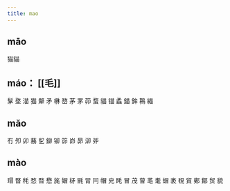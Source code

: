 ```yaml
---
title: mao
---
```


## māo
猫貓
## máo： [[毛]] 

髳
堥
渵
猫
犛
矛
楙
嵍
茅
罞
茆
蝥
貓
锚
蟊
錨
鉾
鶜
緢
## mǎo
冇
夘
卯
蓩
乮
鉚
铆
笷
峁
昴
泖
戼
## mào
瑁
瞀
秏
愗
暓
懋
旄
媢
柕
毷
冐
冃
帽
皃
眊
冒
茂
萺
芼
耄
蝐
袤
覒
貿
鄚
鄮
贸
貌
